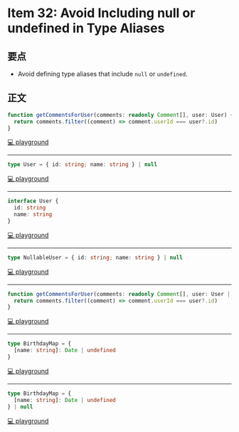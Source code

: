 # Item 32: Avoid Including null or undefined in Type Aliases

## 要点

- Avoid defining type aliases that include `null` or `undefined`.

## 正文

```ts
function getCommentsForUser(comments: readonly Comment[], user: User) {
  return comments.filter((comment) => comment.userId === user?.id)
}
```

[💻 playground](https://www.typescriptlang.org/play/?ts=5.4.5#code/JYOwLgpgTgZghgYwgAgMIHsC2mLmQb2QFcBnaASQBMAuZEsKUAcwG5kBfAKFElkRQCqZKAWTAadBszZcYREAjDB0IZEwhgM2XGBIAxdFCHQAFAiw5wJWlAhxKKgDYBPNBZ0BtALoAaYsNpjKABKAk5kZFswIihVc20rADoYYEdeM3c8AF4APmR4yzBE0gpKZCyK-2gAfkTxYJZOLiA)

---

```ts
type User = { id: string; name: string } | null
```

[💻 playground](https://www.typescriptlang.org/play/?ts=5.4.5#code/C4TwDgpgBAqgzhATlAvFA3lAlgEwFxRzCJYB2A5gNxSkCGAthAUSRdQL5QA+NArgDb9KAKCA)

---

```ts
interface User {
  id: string
  name: string
}
```

[💻 playground](https://www.typescriptlang.org/play/?ts=5.4.5#code/JYOwLgpgTgZghgYwgAgKoGdrIN4ChnLAAmAXMumFKAOYDc+yIcAthGRVSHbgL65A)

---

```ts
type NullableUser = { id: string; name: string } | null
```

[💻 playground](https://www.typescriptlang.org/play/?ts=5.4.5#code/C4TwDgpgBAcgrgGwQQwEYIgVQM4QE5QC8UA3lAJYAmAXFNsHuQHYDmA3FE8gLYS32NWHAL5QAPp0QI2AKCA)

---

```ts
function getCommentsForUser(comments: readonly Comment[], user: User | null) {
  return comments.filter((comment) => comment.userId === user?.id)
}
```

[💻 playground](https://www.typescriptlang.org/play/?ts=5.4.5#code/JYOwLgpgTgZghgYwgAgMIHsC2mLmQb2QFcBnaASQBMAuZEsKUAcwG5kBfAKFElkRQCqZKAWTAadBszZcYREAjDB0IZEwhgM2XGBIAxdFCHQAFAiw5wJWlAhxKKgDYBPNBZ0BtALoAaYsNpjEQAfZBAiR0cASgJOZGRbMCIoVXNtKwA6GGBHXjN3PABeAD5kNMswDNIKSmRC+v9oAH4M8SiWTi4gA)

---

```ts
type BirthdayMap = {
  [name: string]: Date | undefined
}
```

[💻 playground](https://www.typescriptlang.org/play/?ts=5.4.5#code/JYOwLgpgTgZghgYwgAgMIHsC2mLmQb2QFcBnaASQBMAuZEsKUAcwG5kBfAKFElkRQCqZKAWTAadBszZcwATwAOKAELAoYABaU4cgLJwFyALwFOyZAG0QcHLXqMQTALq0AInEjIAPsRCUIMKAQlCyc7KFAA)

---

```ts
type BirthdayMap = {
  [name: string]: Date | undefined
} | null
```

[💻 playground](https://www.typescriptlang.org/play/?ts=5.4.5#code/JYOwLgpgTgZghgYwgAgMIHsC2mLmQb2QFcBnaASQBMAuZEsKUAcwG5kBfAKFElkRQCqZKAWTAadBszZcwATwAOKAELAoYABaU4cgLJwFyALwFOyZAG0QcHLXqMQTALq0AInEjIAPsRCUIMKAQlCyc7N7IIEQANtGhQA)
